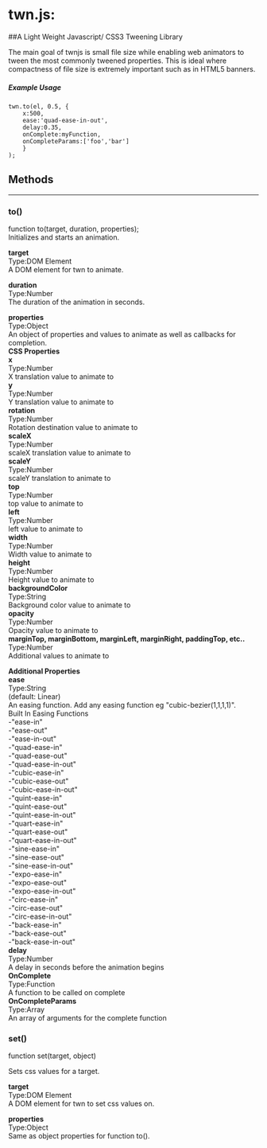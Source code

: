 # twn.js: 

##A Light Weight Javascript/ CSS3 Tweening Library

The main goal of twnjs is small file size while enabling web animators to tween the most commonly tweened properties. This is ideal where compactness of file size is extremely important such as in HTML5 banners.

##### Example Usage
```
twn.to(el, 0.5, {
	x:500, 
	ease:'quad-ease-in-out', 
	delay:0.35, 
	onComplete:myFunction, 
	onCompleteParams:['foo','bar'] 
	}
);

```
## Methods
------

### **to()**

function to(target, duration, properties);  
Initializes and starts an animation.

**target**  
Type:DOM Element  
A DOM element for twn to animate.

**duration**  
Type:Number  
The duration of the animation in seconds.

**properties**  
Type:Object  
An object of properties and values to animate as well as callbacks for completion.  
	**CSS Properties**  
    **x**  
    Type:Number  
    X translation value to animate to  
    **y**  
    Type:Number  
    Y translation value to animate to  
    **rotation**  
    Type:Number  
    Rotation destination value to animate to  
    **scaleX**  
    Type:Number  
    scaleX translation value to animate to  
    **scaleY**  
    Type:Number  
    scaleY translation to animate to  
    **top**  
    Type:Number  
    top value to animate to  
    **left**  
    Type:Number  
    left value to animate to  
    **width**  
    Type:Number  
    Width value to animate to  
    **height**  
    Type:Number  
    Height value to animate to  
    **backgroundColor**  
    Type:String  
    Background color value to animate to  
    **opacity**  
    Type:Number  
    Opacity value to animate to  
    **marginTop, marginBottom, marginLeft, marginRight, paddingTop, etc..**
    Type:Number  
    Additional values to animate to
    
**Additional Properties**  
	**ease**  
	Type:String  
	(default: Linear)  
	An easing function. Add any easing function eg "cubic-bezier(1,1,1,1)".  
		Built In Easing Functions  
		-"ease-in"  
        -"ease-out"  
        -"ease-in-out"  
		-"quad-ease-in"  
		-"quad-ease-out"  
		-"quad-ease-in-out"  
		-"cubic-ease-in"  
		-"cubic-ease-out"  
		-"cubic-ease-in-out"  
		-"quint-ease-in"  
		-"quint-ease-out"  
		-"quint-ease-in-out"  
		-"quart-ease-in"  
		-"quart-ease-out"  
		-"quart-ease-in-out"  
		-"sine-ease-in"  
		-"sine-ease-out"  
		-"sine-ease-in-out"  
		-"expo-ease-in"  
		-"expo-ease-out"  
		-"expo-ease-in-out"  
		-"circ-ease-in"  
        -"circ-ease-out"  
        -"circ-ease-in-out"  
        -"back-ease-in"  
        -"back-ease-out"  
        -"back-ease-in-out"  
    **delay**  
    Type:Number  
    A delay in seconds before the animation begins  
	**OnComplete**  
	Type:Function  
	A function to be called on complete  
	**OnCompleteParams**  
	Type:Array  
	An array of arguments for the complete function  


### **set()**

function set(target, object)

Sets css values for a target.
  
**target**   
Type:DOM Element  
A DOM element for twn to set css values on.

**properties**  
Type:Object  
Same as object properties for function to().  
    
    


